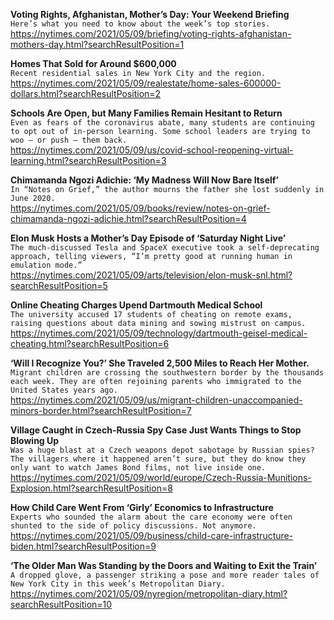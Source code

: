 **Voting Rights, Afghanistan, Mother’s Day: Your Weekend Briefing**\
`Here’s what you need to know about the week’s top stories.`\
https://nytimes.com/2021/05/09/briefing/voting-rights-afghanistan-mothers-day.html?searchResultPosition=1

**Homes That Sold for Around $600,000**\
`Recent residential sales in New York City and the region.`\
https://nytimes.com/2021/05/09/realestate/home-sales-600000-dollars.html?searchResultPosition=2

**Schools Are Open, but Many Families Remain Hesitant to Return**\
`Even as fears of the coronavirus abate, many students are continuing to opt out of in-person learning. Some school leaders are trying to woo — or push — them back.`\
https://nytimes.com/2021/05/09/us/covid-school-reopening-virtual-learning.html?searchResultPosition=3

**Chimamanda Ngozi Adichie: ‘My Madness Will Now Bare Itself’**\
`In “Notes on Grief,” the author mourns the father she lost suddenly in June 2020.`\
https://nytimes.com/2021/05/09/books/review/notes-on-grief-chimamanda-ngozi-adichie.html?searchResultPosition=4

**Elon Musk Hosts a Mother’s Day Episode of ‘Saturday Night Live’**\
`The much-discussed Tesla and SpaceX executive took a self-deprecating approach, telling viewers, “I’m pretty good at running human in emulation mode.”`\
https://nytimes.com/2021/05/09/arts/television/elon-musk-snl.html?searchResultPosition=5

**Online Cheating Charges Upend Dartmouth Medical School**\
`The university accused 17 students of cheating on remote exams, raising questions about data mining and sowing mistrust on campus.`\
https://nytimes.com/2021/05/09/technology/dartmouth-geisel-medical-cheating.html?searchResultPosition=6

**‘Will I Recognize You?’ She Traveled 2,500 Miles to Reach Her Mother.**\
`Migrant children are crossing the southwestern border by the thousands each week. They are often rejoining parents who immigrated to the United States years ago.`\
https://nytimes.com/2021/05/09/us/migrant-children-unaccompanied-minors-border.html?searchResultPosition=7

**Village Caught in Czech-Russia Spy Case Just Wants Things to Stop Blowing Up**\
`Was a huge blast at a Czech weapons depot sabotage by Russian spies? The villagers where it happened aren’t sure, but they do know they only want to watch James Bond films, not live inside one.`\
https://nytimes.com/2021/05/09/world/europe/Czech-Russia-Munitions-Explosion.html?searchResultPosition=8

**How Child Care Went From ‘Girly’ Economics to Infrastructure**\
`Experts who sounded the alarm about the care economy were often shunted to the side of policy discussions. Not anymore.`\
https://nytimes.com/2021/05/09/business/child-care-infrastructure-biden.html?searchResultPosition=9

**‘The Older Man Was Standing by the Doors and Waiting to Exit the Train’**\
`A dropped glove, a passenger striking a pose and more reader tales of New York City in this week’s Metropolitan Diary.`\
https://nytimes.com/2021/05/09/nyregion/metropolitan-diary.html?searchResultPosition=10

